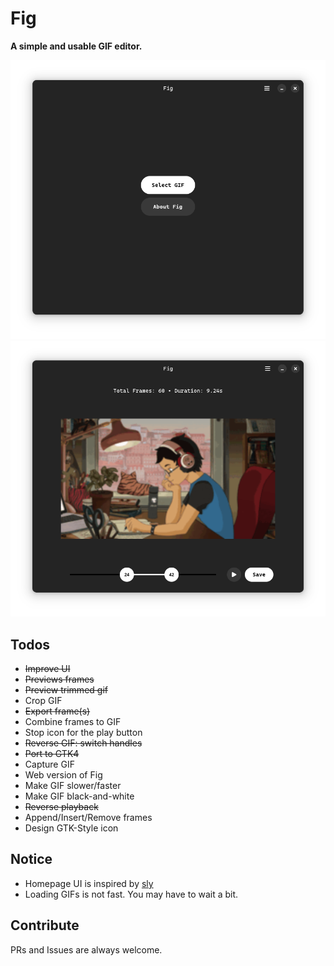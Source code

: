 # Fig

**A simple and usable GIF editor.**

![UI](assets/screenshot-home.png)
![UI](assets/screenshot-editor.png)

## Todos

- ~~Improve UI~~
- ~~Previews frames~~
- ~~Preview trimmed gif~~
- Crop GIF
- ~~Export frame(s)~~
- Combine frames to GIF
- Stop icon for the play button
- ~~Reverse GIF: switch handles~~
- ~~Port to GTK4~~
- Capture GIF
- Web version of Fig
- Make GIF slower/faster
- Make GIF black-and-white
- ~~Reverse playback~~
- Append/Insert/Remove frames
- Design GTK-Style icon

## Notice

- Homepage UI is inspired by [sly](https://github.com/kra-mo/sly)
- Loading GIFs is not fast. You may have to wait a bit.

## Contribute

PRs and Issues are always welcome.
